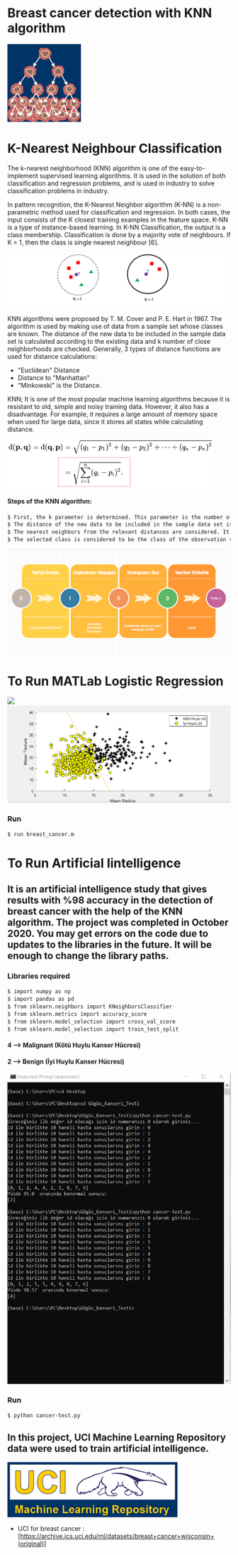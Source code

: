 # Breast cancer detection with KNN algorithm 
![](Large14.jpg)

# K-Nearest Neighbour Classification
The k-nearest neighborhood (KNN) algorithm is one of the easy-to-implement supervised learning algorithms. It is used in the solution of both classification and regression problems, and is used in industry to solve classification problems in industry.


In pattern recognition, the K-Nearest Neighbor algorithm (K-NN) is a non-parametric method used
for classification and regression. In both cases, the input consists of the K closest training examples in the feature
space. K-NN is a type of instance-based learning.
In K-NN Classification, the output is a class membership. Classification is done by a majority vote of
neighbours. If K = 1, then the class is single nearest neighbour [6]. 

![](knn.png)

KNN algorithms were proposed by T. M. Cover and P. E. Hart in 1967. The algorithm is used by making use of data from a sample set whose classes are known. The distance of the new data to be included in the sample data set is calculated according to the existing data and k number of close neighborhoods are checked. Generally, 3 types of distance functions are used for distance calculations:
- "Euclidean" Distance
- Distance to "Manhattan"
- "Minkowski" is the Distance.

KNN; It is one of the most popular machine learning algorithms because it is resistant to old, simple and noisy training data. However, it also has a disadvantage. For example, it requires a large amount of memory space when used for large data, since it stores all states while calculating distance.

![](classification_knn.png)

#### Steps of the KNN algorithm:
```sh
$ First, the k parameter is determined. This parameter is the number of neighbors closest to a given point. For example: Let k = 2. In this case, classification will be made according to the closest 2 neighbors.
$ The distance of the new data to be included in the sample data set is calculated one by one according to the existing data. With the help of the relevant distance functions.
$ The nearest neighbors from the relevant distances are considered. It is assigned to the class of k neighbors or neighbors according to the attribute values.
$ The selected class is considered to be the class of the observation value expected to be estimated. In other words, the new data is labeled.
```
![](knn_adimlari.png)

# To Run MATLab Logistic Regression
![](matlab_değerleri_Lojistik_Regresyon.png)
![](Lojistik_Regresyon2.png)

### Run
```sh
$ run breast_cancer.m
```

# To Run Artificial Iintelligence
## It is an artificial intelligence study that gives results with %98 accuracy in the detection of breast cancer with the help of the KNN algorithm. The project was completed in October 2020. You may get errors on the code due to updates to the libraries in the future. It will be enough to change the library paths.
### Libraries required
 ```sh
$ import numpy as np
$ import pandas as pd
$ from sklearn.neighbors import KNeighborsClassifier
$ from sklearn.metrics import accuracy_score
$ from sklearn.model_selection import cross_val_score
$ from sklearn.model_selection import train_test_split
```
#### 4 --> Malignant (Kötü Huylu Kanser Hücresi)
#### 2 --> Benign (İyi Huylu Kanser Hücresi)
![](cancer-test2.png)

### Run
 ```sh
$ python cancer-test.py
```

## In this project, UCI Machine Learning Repository  data were used to train artificial intelligence.
![](logo-UCI.gif)
- UCI for breast cancer : [https://archive.ics.uci.edu/ml/datasets/breast+cancer+wisconsin+(original)]
